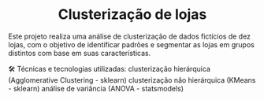 <h1 align="center"> Clusterização de lojas </h1>

Este projeto realiza uma análise de clusterização de dados fictícios de dez lojas, com o objetivo de identificar padrões e segmentar as lojas em grupos distintos com base em suas características.

🛠️ Técnicas e tecnologias utilizadas:
  clusterização hierárquica (Agglomerative Clustering - sklearn)
  clusterização não hierárquica (KMeans - sklearn)
  análise de variância (ANOVA - statsmodels)

  
